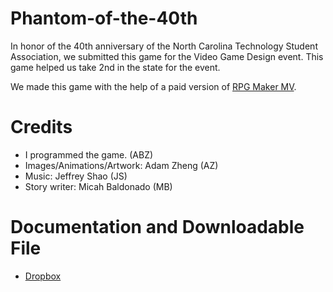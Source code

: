 # Phantom-of-the-40th
In honor of the 40th anniversary of the North Carolina Technology Student Association, we submitted this game for the Video Game Design event. This game helped us take 2nd in the state for the event.

We made this game with the help of a paid version of [RPG Maker MV](https://www.rpgmakerweb.com/#rpg-maker-mv).

# Credits
 - I programmed the game. (ABZ)
 - Images/Animations/Artwork: Adam Zheng (AZ)
 - Music: Jeffrey Shao (JS)
 - Story writer: Micah Baldonado (MB)
 
 # Documentation and Downloadable File
 - [Dropbox](bit.ly/3hUoreq)
 
